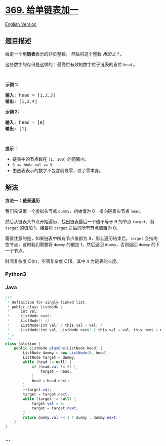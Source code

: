 # [369. 给单链表加一](https://leetcode.cn/problems/plus-one-linked-list)

[English Version](/solution/0300-0399/0369.Plus%20One%20Linked%20List/README_EN.md)

## 题目描述

<!-- 这里写题目描述 -->

<p>给定一个用<strong>链表</strong>表示的非负整数， 然后将这个整数&nbsp;<em>再加上 1</em> 。</p>

<p>这些数字的存储是这样的：最高位有效的数字位于链表的首位<meta charset="UTF-8" />&nbsp;<code>head</code>&nbsp;。</p>

<p>&nbsp;</p>

<p><strong>示例 1:</strong></p>

<pre>
<strong>输入: </strong>head = [1,2,3]
<strong>输出: </strong>[1,2,4]
</pre>

<p><meta charset="UTF-8" /></p>

<p><strong>示例</strong><strong>&nbsp;2:</strong></p>

<pre>
<strong>输入: </strong>head = [0]
<strong>输出: </strong>[1]
</pre>

<p>&nbsp;</p>

<p><strong>提示：</strong></p>

<ul>
	<li>链表中的节点数在<meta charset="UTF-8" />&nbsp;<code>[1, 100]</code>&nbsp;的范围内。</li>
	<li><code>0 &lt;= Node.val &lt;= 9</code></li>
	<li>由链表表示的数字不包含前导零，除了零本身。</li>
</ul>

## 解法

<!-- 这里可写通用的实现逻辑 -->

**方法一：链表遍历**

我们先设置一个虚拟头节点 `dummy`，初始值为 $0$，指向链表头节点 `head`。

然后从链表头节点开始遍历，找出链表最后一个值不等于 $9$ 的节点 `target`，将 `target` 的值加 $1$。接着将 `target` 之后的所有节点值置为 $0$。

需要注意的是，如果链表中所有节点值都为 $9$，那么遍历结束后，`target` 会指向空节点，这时我们需要将 `dummy` 的值加 $1$，然后返回 `dummy`，否则返回 `dummy` 的下一个节点。

时间复杂度 $O(n)$，空间复杂度 $O(1)$。其中 $n$ 为链表的长度。

<!-- tabs:start -->

### **Python3**

<!-- 这里可写当前语言的特殊实现逻辑 -->



### **Java**

<!-- 这里可写当前语言的特殊实现逻辑 -->

```java
/**
 * Definition for singly-linked list.
 * public class ListNode {
 *     int val;
 *     ListNode next;
 *     ListNode() {}
 *     ListNode(int val) { this.val = val; }
 *     ListNode(int val, ListNode next) { this.val = val; this.next = next; }
 * }
 */
class Solution {
    public ListNode plusOne(ListNode head) {
        ListNode dummy = new ListNode(0, head);
        ListNode target = dummy;
        while (head != null) {
            if (head.val != 9) {
                target = head;
            }
            head = head.next;
        }
        ++target.val;
        target = target.next;
        while (target != null) {
            target.val = 0;
            target = target.next;
        }
        return dummy.val == 1 ? dummy : dummy.next;
    }
}
```









### **...**

```

```


